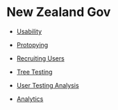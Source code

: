 # New Zealand Gov

* [Usability](https://webtoolkit.govt.nz/guidance/service-design/tools/usability)

* [Protopying](https://webtoolkit.govt.nz/guidance/service-design/tools/prototyping)
* [Recruiting Users](https://webtoolkit.govt.nz/guidance/service-design/tools/recruiting-users)
* [Tree Testing](https://webtoolkit.govt.nz/guidance/service-design/tools/tree-testing)
* [User Testing Analysis](https://webtoolkit.govt.nz/guidance/service-design/tools/user-testing-analysis)

* [Analytics](https://webtoolkit.govt.nz/guidance/service-design/tools/analytics)

<!--
https://webtoolkit.govt.nz/guidance/service-design
https://webtoolkit.govt.nz/guidance
https://webtoolkit.govt.nz/guidance/testing-and-assessment
https://webtoolkit.govt.nz/guidance/testing-and-assessment/web-standards-risk-assessment
https://webtoolkit.govt.nz/guidance/testing-and-assessment/browser-and-device-testing

https://webtoolkit.govt.nz/guidance/service-design/approach
https://webtoolkit.govt.nz/guidance/service-design/approach/1-prepare-phase
https://webtoolkit.govt.nz/guidance/service-design/approach/2-understand-phase
https://webtoolkit.govt.nz/guidance/service-design/approach/3-create-phase
https://webtoolkit.govt.nz/guidance/service-design/approach/4-develop-phase
https://webtoolkit.govt.nz/files/Service-design-Approach.jpg
https://webtoolkit.govt.nz/guidance/service-design
https://webtoolkit.govt.nz/guidance/service-design/tools
-->

<!--	
https://webtoolkit.govt.nz/">Home
https://webtoolkit.govt.nz/standards/">Standards
https://webtoolkit.govt.nz/standards/web-accessibility-standard-1-0/">Web Accessibility Standard 1.0
https://webtoolkit.govt.nz/standards/web-usability-standard-1-2/">Web Usability Standard 1.2
https://webtoolkit.govt.nz/guidance/">Guidance
https://webtoolkit.govt.nz/guidance/online-management-good-practice/">Online management good practice
https://webtoolkit.govt.nz/guidance/about-the-standards/">About the Standards
https://webtoolkit.govt.nz/guidance/domain-names/">Domain names
https://webtoolkit.govt.nz/guidance/legal-and-policy/">Legal and policy
https://webtoolkit.govt.nz/guidance/design-and-development/">Design and development
https://webtoolkit.govt.nz/guidance/service-design/">Service design
https://webtoolkit.govt.nz/guidance/information-and-data-management/">Information and data management
https://webtoolkit.govt.nz/guidance/security-and-privacy-management/">Security and privacy management
https://webtoolkit.govt.nz/guidance/online-engagement/">Online engagement
https://webtoolkit.govt.nz/guidance/social-media/">Social media
https://webtoolkit.govt.nz/guidance/testing-and-assessment/">Testing and assessment
	
https://webtoolkit.govt.nz/about-this-site/">About this site
https://webtoolkit.govt.nz/blog/">Blog
https://webtoolkit.govt.nz/blog/digital-engagement-team/">Digital Engagement team
https://webtoolkit.govt.nz/blog/digital-transformation-team/">Digital Transformation team
https://webtoolkit.govt.nz/blog/govt-nz-team/">Govt.nz team
https://webtoolkit.govt.nz/blog/guest-authors/">Guest authors

https://webtoolkit.govt.nz/guidance/">Guidance
https://webtoolkit.govt.nz/guidance/online-management-good-practice/">Online management good practice
https://webtoolkit.govt.nz/guidance/online-management-good-practice/investment/">Investment
https://webtoolkit.govt.nz/guidance/online-management-good-practice/outcomes/">Outcomes
https://webtoolkit.govt.nz/guidance/online-management-good-practice/accountability/">Accountability
https://webtoolkit.govt.nz/guidance/about-the-standards/">About the Standards
https://webtoolkit.govt.nz/guidance/about-the-standards/about-the-web-accessibility-standard/">About the Web Accessibility Standard
https://webtoolkit.govt.nz/guidance/about-the-standards/about-the-web-usability-standard/">About the Web Usability Standard
https://webtoolkit.govt.nz/guidance/domain-names/">Domain names
https://webtoolkit.govt.nz/guidance/domain-names/applying-for-a-new-govt-nz-domain/">Applying for a new .govt.nz domain
https://webtoolkit.govt.nz/guidance/domain-names/selecting-a-good-domain-name/">Selecting a good domain name
https://webtoolkit.govt.nz/guidance/domain-names/creating-a-domain-name-policy/">Creating a domain name policy
https://webtoolkit.govt.nz/guidance/domain-names/resolving-issues-with-non-govt-nz-domains/">Resolving issues with non-.govt.nz domains
https://webtoolkit.govt.nz/guidance/domain-names/new-zealand-public-sector-websites/">New Zealand public sector websites
https://webtoolkit.govt.nz/guidance/design-and-development/">Design and development
https://webtoolkit.govt.nz/guidance/design-and-development/what-is-usability/">What is usability?
https://webtoolkit.govt.nz/guidance/design-and-development/content-publishers-and-web-accessibility/">Content publishers and web accessibility
https://webtoolkit.govt.nz/guidance/design-and-development/accessible-language/">Accessible language
https://webtoolkit.govt.nz/guidance/design-and-development/contrast-and-the-use-of-colour/">Contrast and the use of colour
https://webtoolkit.govt.nz/guidance/design-and-development/accessibility-supported-technologies/">Accessibility supported technologies
https://webtoolkit.govt.nz/guidance/design-and-development/linking-to-non-html-files/">Linking to non-HTML files
https://webtoolkit.govt.nz/guidance/design-and-development/captcha-and-accessibility/">CAPTCHA and accessibility
https://webtoolkit.govt.nz/guidance/design-and-development/document-accessibility-guide-microsoft-word/">Document accessibility guide — Microsoft Word
https://webtoolkit.govt.nz/guidance/design-and-development/case-studies-and-reports/">Case studies and reports
https://webtoolkit.govt.nz/guidance/design-and-development/case-studies-and-reports/beta-govt-nz-user-research-round-3/">beta.govt.nz — User research (Round 3)
https://webtoolkit.govt.nz/guidance/design-and-development/case-studies-and-reports/beta-govt-nz-user-research-round-3/beta-govt-nz-user-research-data-sets/">beta.govt.nz — User research data sets
https://webtoolkit.govt.nz/guidance/design-and-development/case-studies-and-reports/beta-govt-nz-user-research-rounds-1-and-2/">beta.govt.nz — User research (Rounds 1 and 2)
https://webtoolkit.govt.nz/guidance/service-design/">Service design
https://webtoolkit.govt.nz/guidance/service-design/approach/">Service design approach
https://webtoolkit.govt.nz/guidance/service-design/approach/1-prepare-phase/">1. Prepare phase
https://webtoolkit.govt.nz/guidance/service-design/approach/2-understand-phase/">2. Understand phase
https://webtoolkit.govt.nz/guidance/service-design/approach/3-create-phase/">3. Create phase
https://webtoolkit.govt.nz/guidance/service-design/approach/4-develop-phase/">4. Develop phase
https://webtoolkit.govt.nz/guidance/service-design/examples/">Service design examples
https://webtoolkit.govt.nz/guidance/service-design/tools/">Service design tools
https://webtoolkit.govt.nz/guidance/service-design/tools/analytics/">Analytics
https://webtoolkit.govt.nz/guidance/service-design/tools/brainstorming/">Brainstormin
https://webtoolkit.govt.nz/guidance/service-design/tools/card-sorting/">Card sorting
https://webtoolkit.govt.nz/guidance/service-design/tools/ethnography/">Ethnography
https://webtoolkit.govt.nz/guidance/service-design/tools/focus-groups/">Focus groups
https://webtoolkit.govt.nz/guidance/service-design/tools/in-depth-interviews/">In-depth interviews
https://webtoolkit.govt.nz/guidance/service-design/tools/intercept-interviews/">Intercept interview
https://webtoolkit.govt.nz/guidance/service-design/tools/personas/">Personas
https://webtoolkit.govt.nz/guidance/service-design/tools/prototyping/">Prototyping
https://webtoolkit.govt.nz/guidance/service-design/tools/recruiting-users/">Recruiting users
https://webtoolkit.govt.nz/guidance/service-design/tools/scenarios/">Scenarios
https://webtoolkit.govt.nz/guidance/service-design/tools/storytelling/">Storytelling
https://webtoolkit.govt.nz/guidance/service-design/tools/tree-testing/">Tree testing
https://webtoolkit.govt.nz/guidance/service-design/tools/typologies/">Typologies
https://webtoolkit.govt.nz/guidance/service-design/tools/usability/">Usability
https://webtoolkit.govt.nz/guidance/service-design/tools/user-testing-analysis/">User testing analysis
https://webtoolkit.govt.nz/guidance/service-design/tools/5-whys/">‘5 Whys’
https://webtoolkit.govt.nz/guidance/legal-and-policy/">Legal and policy
https://webtoolkit.govt.nz/guidance/legal-and-policy/accessibility-and-the-nz-legal-environment/">Accessibility and the New Zealand legal environment
https://webtoolkit.govt.nz/guidance/legal-and-policy/copyright-statements/">Copyright statements
https://webtoolkit.govt.nz/guidance/legal-and-policy/nzgoal-guidance-note-1-website-copyright-statements/">NZGOAL Guidance Note 1: Website copyright statements
https://webtoolkit.govt.nz/guidance/legal-and-policy/privacy-statements/">Privacy statements
https://webtoolkit.govt.nz/guidance/legal-and-policy/terms-of-use/">Terms of use
https://webtoolkit.govt.nz/guidance/legal-and-policy/disclaimers/">Disclaimers
https://webtoolkit.govt.nz/guidance/information-and-data-management/">Information and data management
https://webtoolkit.govt.nz/guidance/information-and-data-management/creating-information-and-data/">Creating information and data
https://webtoolkit.govt.nz/guidance/information-and-data-management/content-maintenance/">Content maintenance
https://webtoolkit.govt.nz/guidance/information-and-data-management/content-re-use/">Content re-use
https://webtoolkit.govt.nz/guidance/information-and-data-management/removing-or-archiving-content/">Removing or archiving content
https://webtoolkit.govt.nz/guidance/security-and-privacy-management/">Security and privacy management
https://webtoolkit.govt.nz/guidance/security-and-privacy-management/foundations/">Foundations
https://webtoolkit.govt.nz/guidance/security-and-privacy-management/foundations/security-and-privacy-governance/">Security and privacy governance
https://webtoolkit.govt.nz/guidance/security-and-privacy-management/foundations/privacy-and-personal-information/">Privacy and personal information
https://webtoolkit.govt.nz/guidance/security-and-privacy-management/foundations/information-classification/">Information classification
https://webtoolkit.govt.nz/guidance/security-and-privacy-management/foundations/information-classification/information-classification-quick-reference/">Information classification quick reference
https://webtoolkit.govt.nz/guidance/security-and-privacy-management/establishing-a-risk-profile/">Establishing a risk profile
https://webtoolkit.govt.nz/guidance/security-and-privacy-management/designing-for-security-and-privacy/">Designing for security and privacy
https://webtoolkit.govt.nz/guidance/security-and-privacy-management/designing-for-security-and-privacy/security-and-privacy-assurance/">Security and privacy assurance
https://webtoolkit.govt.nz/guidance/security-and-privacy-management/designing-for-security-and-privacy/implementing-the-privacy-principles/">Implementing the Privacy Principles
https://webtoolkit.govt.nz/guidance/security-and-privacy-management/designing-for-security-and-privacy/assurance-for-low-risk-sites/">Assurance for low-risk sites
https://webtoolkit.govt.nz/guidance/security-and-privacy-management/related-resources/">Related resources
https://webtoolkit.govt.nz/guidance/online-engagement/">Online engagement
https://webtoolkit.govt.nz/guidance/online-engagement/the-case-for-online-engagement-in-new-zealand/">The case for online engagement in New Zealand
https://webtoolkit.govt.nz/guidance/online-engagement/principles-engagement/">Principles of engagement
https://webtoolkit.govt.nz/guidance/online-engagement/online-engagement-checklist/">Online engagement checklist
https://webtoolkit.govt.nz/guidance/online-engagement/engagement-strategy-template/">Engagement strategy template
https://webtoolkit.govt.nz/guidance/online-engagement/case-study-wellington-city-council-draft-long-term-plan/">Case study: Wellington City Council draft long term plan
https://webtoolkit.govt.nz/guidance/online-engagement/key-terms/">Definitions of key engagement terms
https://webtoolkit.govt.nz/guidance/online-engagement/planning-your-online-engagement/">1. Planning your online engagement
https://webtoolkit.govt.nz/guidance/online-engagement/planning-your-online-engagement/develop-your-engagement-strategy/">Developing your engagement strategy
https://webtoolkit.govt.nz/guidance/online-engagement/planning-your-online-engagement/identifying-your-stakeholders-and-their-needs/">Identifying your stakeholders and their needs
https://webtoolkit.govt.nz/guidance/online-engagement/planning-your-online-engagement/designing-your-online-engagement-approach/">Designing your online engagement approach
https://webtoolkit.govt.nz/guidance/online-engagement/engaging-stakeholders-online/">2. Engaging stakeholders online
https://webtoolkit.govt.nz/guidance/online-engagement/engaging-stakeholders-online/promoting-to-and-recruiting-stakeholders/">Promoting to and recruiting stakeholders
https://webtoolkit.govt.nz/guidance/online-engagement/engaging-stakeholders-online/communicating-for-online-engagement/">Communicating for online engagement
https://webtoolkit.govt.nz/guidance/online-engagement/engaging-stakeholders-online/managing-responding-to-and-sharing-feedback/">Managing, responding to and sharing feedback
https://webtoolkit.govt.nz/guidance/online-engagement/selecting-the-right-tools-for-online-engagement/">3. Selecting the right tools for online engagement
https://webtoolkit.govt.nz/guidance/online-engagement/selecting-the-right-tools-for-online-engagement/consider-what-you-need-the-tools-to-do/">Consider what you need the tools to do
https://webtoolkit.govt.nz/guidance/online-engagement/selecting-the-right-tools-for-online-engagement/gather-requirements/">Gather requirements
https://webtoolkit.govt.nz/guidance/online-engagement/selecting-the-right-tools-for-online-engagement/find-and-select-the-right-tools/">Find and select the right tools
https://webtoolkit.govt.nz/guidance/online-engagement/configuring-and-launching-your-online-engagement/">4. Configuring and launching your online engagement
https://webtoolkit.govt.nz/guidance/online-engagement/configuring-and-launching-your-online-engagement/configure-your-online-engagement-tools/">Configure your online engagement tools
https://webtoolkit.govt.nz/guidance/online-engagement/configuring-and-launching-your-online-engagement/try-a-test-run/">Try a test run
https://webtoolkit.govt.nz/guidance/online-engagement/configuring-and-launching-your-online-engagement/consider-a-soft-launch/">Consider a soft launch
https://webtoolkit.govt.nz/guidance/online-engagement/closing-your-online-engagement/">5. Closing your online engagement
https://webtoolkit.govt.nz/guidance/online-engagement/online-discussion-forums/">Online discussion forums
https://webtoolkit.govt.nz/guidance/online-engagement/online-questionnaires/">Online questionnaires
https://webtoolkit.govt.nz/guidance/online-engagement/online-questionnaires/introduction-to-online-questionnaires/">Introduction to online questionnaires
https://webtoolkit.govt.nz/guidance/online-engagement/online-questionnaires/planning-questionnaires/">Planning questionnaires
https://webtoolkit.govt.nz/guidance/online-engagement/online-questionnaires/developing-a-questionnaire/">Developing a questionnaire
https://webtoolkit.govt.nz/guidance/online-engagement/online-questionnaires/questionnaire-type-and-design/">Questionnaire type and design
https://webtoolkit.govt.nz/guidance/online-engagement/online-questionnaires/question-display/">Question display
https://webtoolkit.govt.nz/guidance/online-engagement/online-questionnaires/response-formats/">Response formats
https://webtoolkit.govt.nz/guidance/online-engagement/online-questionnaires/online-questionnaire-functions/">Online questionnaire functions
https://webtoolkit.govt.nz/guidance/online-engagement/online-questionnaires/glossary-of-questionnaire-terms/">Glossary of questionnaire terms
https://webtoolkit.govt.nz/guidance/online-engagement/online-questionnaires/final-checklist-for-online-questionnaires/">Final checklist for online questionnaires

https://webtoolkit.govt.nz/guidance/social-media/">Social media
https://webtoolkit.govt.nz/guidance/social-media/high-level-guidance/">Social media: High-level guidance
https://webtoolkit.govt.nz/guidance/social-media/hands-on-toolbox/">Social media: Hands-on toolbox
https://webtoolkit.govt.nz/guidance/social-media/how-to-handle-a-mishap/">Social media: How to handle a mishap
https://webtoolkit.govt.nz/guidance/social-media/accessibility-and-social-media/">Accessibility and social media
https://webtoolkit.govt.nz/guidance/social-media/case-studies-and-reports/">Case studies and reports
https://webtoolkit.govt.nz/guidance/social-media/case-studies-and-reports/ministry-of-health-breastfeeding-nz/">Ministry of Health: Breastfeeding NZ
href="https://webtoolkit.govt.nz/guidance/testing-and-assessment/">Testing and assessment
https://webtoolkit.govt.nz/guidance/testing-and-assessment/browser-and-device-testing/">Browser and device testing
https://webtoolkit.govt.nz/guidance/testing-and-assessment/web-standards-risk-assessment/">Web Standards risk assessment

https://webtoolkit.govt.nz/">Home</a></li>
https://webtoolkit.govt.nz/privacy-policy/">Privacy policy</a></li>
<li class="page_item page-item-31 current_page_item"><a href="https://webtoolkit.govt.nz/site-map/">Site map</a></li>
<li class="page_item page-item-16 page_item_has_children"><a href="https://webtoolkit.govt.nz/standards/">Standards</a>
<ul class='children'>
	<li class="page_item page-item-2068"><a href="https://webtoolkit.govt.nz/standards/web-accessibility-standard-1-0/">Web Accessibility Standard 1.0</a></li>
	<li class="page_item page-item-4267"><a href="https://webtoolkit.govt.nz/standards/web-usability-standard-1-2/">Web Usability Standard 1.2</a></li>
</ul>
</li>
